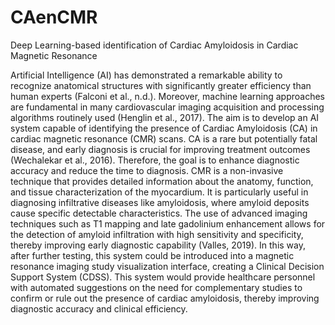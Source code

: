 # CAenCMR
Deep Learning-based identification of Cardiac Amyloidosis in Cardiac Magnetic Resonance

Artificial Intelligence (AI) has demonstrated a remarkable ability to recognize anatomical structures with significantly greater efficiency than human experts (Falconi et al., n.d.). Moreover, machine learning approaches are fundamental in many cardiovascular imaging acquisition and processing algorithms routinely used (Henglin et al., 2017).
The aim is to develop an AI system capable of identifying the presence of Cardiac Amyloidosis (CA) in cardiac magnetic resonance (CMR) scans. CA is a rare but potentially fatal disease, and early diagnosis is crucial for improving treatment outcomes (Wechalekar et al., 2016). Therefore, the goal is to enhance diagnostic accuracy and reduce the time to diagnosis.
CMR is a non-invasive technique that provides detailed information about the anatomy, function, and tissue characterization of the myocardium. It is particularly useful in diagnosing infiltrative diseases like amyloidosis, where amyloid deposits cause specific detectable characteristics. The use of advanced imaging techniques such as T1 mapping and late gadolinium enhancement allows for the detection of amyloid infiltration with high sensitivity and specificity, thereby improving early diagnostic capability (Valles, 2019).
In this way, after further testing, this system could be introduced into a magnetic resonance imaging study visualization interface, creating a Clinical Decision Support System (CDSS). This system would provide healthcare personnel with automated suggestions on the need for complementary studies to confirm or rule out the presence of cardiac amyloidosis, thereby improving diagnostic accuracy and clinical efficiency.